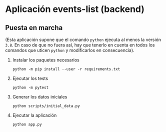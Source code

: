 # Aplicación events-list (backend)

## Puesta en marcha

(Esta aplicación supone que el comando `python` ejecuta al menos la versión `3.8`. En caso de que no fuera así, hay que tenerlo en cuenta en todos los comandos que uticen `python` y modificarlos en consecuencia).

1. Instalar los paquetes necesarios

    `python -m pip install --user -r requirements.txt`

2. Ejecutar los tests

    `python -m pytest`

3. Generar los datos iniciales

    `python scripts/initial_data.py`

4. Ejecutar la aplicación

    `python app.py`
